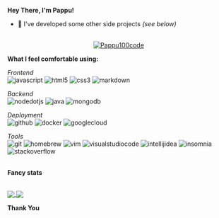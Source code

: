 **Hey There, I'm Pappu!**  

- 🧪 I've developed some other side projects *(see below)*
<br><br>

<p align="center"> <a href="https://github.com/ryo-ma/github-profile-trophy"><img src="https://github-profile-trophy.vercel.app/?username=Pappu100code" alt="Pappu100code" /></a> </p>
</center>

<!---
Pappu100code/Pappu100code is a ✨ special ✨ repository because its `README.md` (this file) appears on your GitHub profile.
You can click the Preview link to take a look at your changes.
--->
  **What I feel comfortable using:**  
  
*Frontend*  
![javascript](https://img.shields.io/badge/javascript-black?style=flat-square&logo=javascript) 
![html5](https://img.shields.io/badge/html5-black?style=flat-square&logo=html5) 
![css3](https://img.shields.io/badge/css3-black?style=flat-square&logo=css3) 
![markdown](https://img.shields.io/badge/markdown-black?style=flat-square&logo=markdown) 

*Backend*  
![nodedotjs](https://img.shields.io/badge/nodeJS-black?style=flat-square&logo=nodedotjs) 
![java](https://img.shields.io/badge/java-black?style=flat-square&logo=java) 
![mongodb](https://img.shields.io/badge/MongoDB-black?style=flat-square&logo=mongodb) 

*Deployment*  
![github](https://img.shields.io/badge/github-black?style=flat-square&logo=github) 
![docker](https://img.shields.io/badge/docker-black?style=flat-square&logo=docker) 
![googlecloud](https://img.shields.io/badge/google_cloud_platform-black?style=flat-square&logo=googlecloud) 

*Tools*  
![git](https://img.shields.io/badge/git-black?style=flat-square&logo=git) 
![homebrew](https://img.shields.io/badge/homebrew-black?style=flat-square&logo=homebrew) 
![vim](https://img.shields.io/badge/vim-black?style=flat-square&logo=vim) 
![visualstudiocode](https://img.shields.io/badge/vscode-black?style=flat-square&logo=visualstudiocode) 
![intellijidea](https://img.shields.io/badge/IntelliJ_IDEA-black?style=flat-square&logo=intellijidea) 
![insomnia](https://img.shields.io/badge/insomnia-black?style=flat-square&logo=insomnia) 
![stackoverflow](https://img.shields.io/badge/stackoverflow-black?style=flat-square&logo=stackoverflow) 
<br/><br/>

**Fancy stats**


<div class="container" >
  <br/>
  <a href="https://youtube.com/c/sh3ee">
    <img align= "center" src="https://github-readme-stats.vercel.app/api?username=Pappu100code&count_private=true&cache_seconds=7200&border_radius=10px&show_icons=true&bg_color=1C2128&text_color=adbac7&border_color=cdd9e51a"/>
  </a>
  <a>
    <img align= "center" src="https://github-readme-stats.vercel.app/api/top-langs/?username=Pappu100code&count_private=true&card_width=495&cache_seconds=7200&border_radius=10px&show_icons=true&bg_color=1C2128&text_color=adbac7&border_color=cdd9e51a" />
  </a>
  
</div>

**Thank You**
